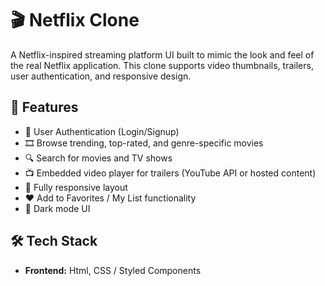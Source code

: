 # 🎬 Netflix Clone

A Netflix-inspired streaming platform UI built to mimic the look and feel of the real Netflix application. This clone supports video thumbnails, trailers, user authentication, and responsive design.

## 🚀 Features

- 🔐 User Authentication (Login/Signup)
- 🎞️ Browse trending, top-rated, and genre-specific movies
- 🔍 Search for movies and TV shows
- 📺 Embedded video player for trailers (YouTube API or hosted content)
- 📱 Fully responsive layout
- ❤️ Add to Favorites / My List functionality
- 🌙 Dark mode UI

## 🛠️ Tech Stack

- **Frontend:** Html,  CSS / Styled Components

